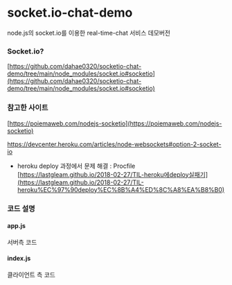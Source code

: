 # socket.io-chat-demo

node.js의 socket.io를 이용한 real-time-chat 서비스 데모버전

### Socket.io?

[https://github.com/dahae0320/socketio-chat-demo/tree/main/node_modules/socket.io#socketio](https://github.com/dahae0320/socketio-chat-demo/tree/main/node_modules/socket.io#socketio)

### 참고한 사이트

[https://poiemaweb.com/nodejs-socketio](https://poiemaweb.com/nodejs-socketio)

https://devcenter.heroku.com/articles/node-websockets#option-2-socket-io

- heroku deploy 과정에서 문제 해결 : Procfile
[https://lastgleam.github.io/2018-02-27/TIL-heroku에deploy실패기](https://lastgleam.github.io/2018-02-27/TIL-heroku%EC%97%90deploy%EC%8B%A4%ED%8C%A8%EA%B8%B0)

### 코드 설명

#### app.js

서버측 코드

#### index.js

클라이언트 측 코드
